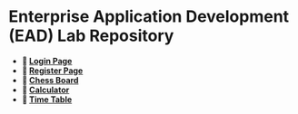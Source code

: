 # Enterprise Application Development (EAD) Lab Repository



- **🔐 [Login Page](https://gullamaneesh.github.io/EAD/login)**
- **📝 [Register Page](https://gullamaneesh.github.io/EAD/register)**
- **👑 [Chess Board](https://gullamaneesh.github.io/EAD/chess)**
- **🧮 [Calculator](https://gullamaneesh.github.io/EAD/calculator)**
- **📅 [Time Table](https://gullamaneesh.github.io/EAD/timeTable)**

